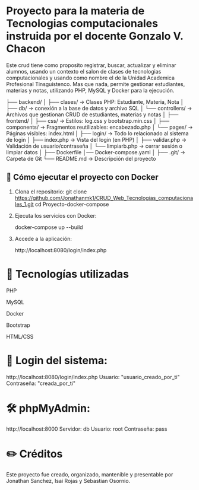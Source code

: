 # Proyecto para la materia de Tecnologias computacionales instruida por el docente Gonzalo V. Chacon 

Este crud tiene como proposito registrar, buscar, actualizar y eliminar alumnos, usando un contexto el salon de clases de tecnologias computacionales y usando como nombre el de la Unidad Academica Profesional Tinsguistenco. Mas que nada, permite gestionar estudiantes, materias y notas, utilizando PHP, MySQL y Docker para la ejecución.

├── backend/
│   ├── clases/                 → Clases PHP: Estudiante, Materia, Nota
│   ├── db/                     → conexión a la base de datos y archivo SQL
│   └── controllers/            → Archivos que gestionan CRUD de estudiantes, materias y notas
│
├── frontend/
│   ├── css/                    → Estilos: log.css y bootstrap.min.css
│   ├── components/             → Fragmentos reutilizables: encabezado.php
│   └── pages/                  → Páginas visibles: index.html
│
├── login/                      → Todo lo relacionado al sistema de login
│   ├── index.php               → Vista del login (en PHP)
│   ├── validar.php             → Validación de usuario/contraseña
│   └── limpiarb.php            → cerrar sesión o limpiar datos
│
├── Dockerfile
│── Docker-compose.yaml
│
├── .git/                       → Carpeta de Git
└── README.md                   → Descripción del proyecto


## 🚀 Cómo ejecutar el proyecto con Docker

1. Clona el repositorio:
   git clone https://github.com/Jonathanmk1/CRUD_Web_Tecnologias_computacionales_1.git 
   cd Proyecto-docker-compose

2. Ejecuta los servicios con Docker:

    docker-compose up --build
3. Accede a la aplicación:

    http://localhost:8080/login/index.php
    
# 🧠 Tecnologías utilizadas
PHP

MySQL

Docker

Bootstrap

HTML/CSS

# 🔐 Login del sistema:
http://localhost:8080/login/index.php
Usuario: "usuario_creado_por_ti"
Contraseña: "creada_por_ti"

# 🛠 phpMyAdmin:
http://localhost:8000
Servidor: db
Usuario: root
Contraseña: pass

# ✏️ Créditos
Este proyecto fue creado, organizado, mantenible y presentable por Jonathan Sanchez, Isai Rojas y Sebastian Osornio.

 
